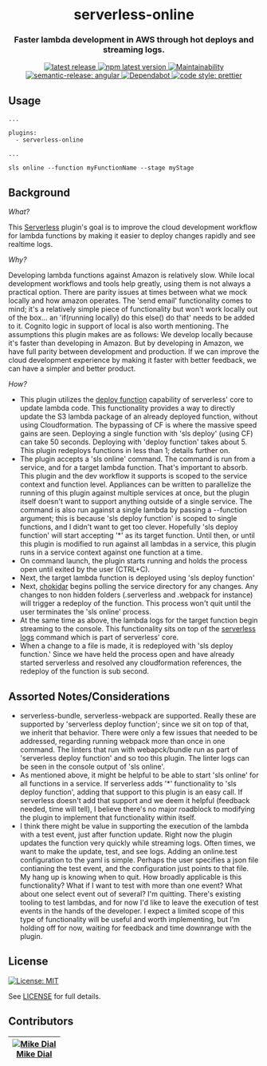 <h1 align="center" style="border-bottom: none;"> serverless-online</h1>
<h3 align="center">Faster lambda development in AWS through hot deploys and streaming logs.</h3>
<p align="center">
  <a href="https://github.com/stratiformdigital/serverless-online/releases/latest">
    <img alt="latest release" src="https://img.shields.io/github/release/stratiformdigital/serverless-online.svg">
  </a>
  <a href="https://www.npmjs.com/package/serverless-online">
    <img alt="npm latest version" src="https://img.shields.io/npm/v/serverless-online/latest.svg">
  </a>
  <a href="https://codeclimate.com/github/stratiformdigital/serverless-online/maintainability">
    <img alt="Maintainability" src="https://api.codeclimate.com/v1/badges/20f59ef91bd30565c424/maintainability">
  </a>
  <a href="https://github.com/semantic-release/semantic-release">
    <img alt="semantic-release: angular" src="https://img.shields.io/badge/semantic--release-angular-e10079?logo=semantic-release">
  </a>
  <a href="https://dependabot.com/">
    <img alt="Dependabot" src="https://badgen.net/badge/Dependabot/enabled/green?icon=dependabot">
  </a>
  <a href="https://github.com/prettier/prettier">
    <img alt="code style: prettier" src="https://img.shields.io/badge/code_style-prettier-ff69b4.svg?style=flat-square">
  </a>
</p>

## Usage

```
...

plugins:
  - serverless-online

...

sls online --function myFunctionName --stage myStage
```

## Background

_What?_

This [Serverless](https://www.serverless.com/) plugin's goal is to improve the cloud development workflow for lambda functions by making it easier to deploy changes rapidly and see realtime logs.

_Why?_

Developing lambda functions against Amazon is relatively slow. While local development workflows and tools help greatly, using them is not always a practical option. There are parity issues at times between what we mock locally and how amazon operates. The 'send email' functionality comes to mind; it's a relatively simple piece of functionality but won't work locally out of the box... an 'if(running locally) do this else() do that' needs to be added to it. Cognito logic in support of local is also worth mentioning.
The assumptions this plugin makes are as follows: We develop locally because it's faster than developing in Amazon. But by developing in Amazon, we have full parity between development and production. If we can improve the cloud development experience by making it faster with better feedback, we can have a simpler and better product.

_How?_

- This plugin utilizes the [deploy function](https://www.serverless.com/framework/docs/providers/aws/cli-reference/deploy-function/) capability of serverless' core to update lambda code. This functionality provides a way to directly update the S3 lambda package of an already deployed function, without using Cloudformation. The bypassing of CF is where the massive speed gains are seen. Deploying a single function with 'sls deploy' (using CF) can take 50 seconds. Deploying with 'deploy function' takes about 5. This plugin redeploys functions in less than 1; details further on.
- The plugin accepts a 'sls online' command. The command is run from a service, and for a target lambda function. That's important to absorb. This plugin and the dev workflow it supports is scoped to the service context and function level. Appliances can be written to parallelize the running of this plugin against multiple services at once, but the plugin itself doesn't want to support anything outside of a single service. The command is also run against a single lambda by passing a --function argument; this is because 'sls deploy function' is scoped to single functions, and I didn't want to get too clever. Hopefully 'sls deploy function' will start accepting '\*' as its target function. Until then, or until this plugin is modified to run against all lambdas in a service, this plugin runs in a service context against one function at a time.
- On command launch, the plugin starts running and holds the process open until exited by the user (CTRL+C).
- Next, the target lambda function is deployed using 'sls deploy function'
- Next, [chokidar](https://github.com/paulmillr/chokidar) begins polling the service directory for any changes. Any changes to non hidden folders (.serverless and .webpack for instance) will trigger a redeploy of the function. This process won't quit until the user terminates the 'sls online' process.
- At the same time as above, the lambda logs for the target function begin streaming to the console. This functionality sits on top of the [serverless logs](https://www.serverless.com/framework/docs/providers/aws/cli-reference/logs/) command which is part of serverless' core.
- When a change to a file is made, it is redeployed with 'sls deploy function.' Since we have held the process open and have already started serverless and resolved any cloudformation references, the redeploy of the function is sub second.

## Assorted Notes/Considerations

- serverless-bundle, serverless-webpack are supported. Really these are supported by 'serverless deploy function'; since we sit on top of that, we inherit that behavior. There were only a few issues that needed to be addressed, regarding running webpack more than once in one command. The linters that run with webapck/bundle run as part of 'serverless deploy function' and so too this plugin. The linter logs can be seen in the console output of 'sls online'.
- As mentioned above, it might be helpful to be able to start 'sls online' for all functions in a service. If serverless adds '\*' functionality to 'sls deploy function', adding that support to this plugin is an easy call. If serverless doesn't add that support and we deem it helpful (feedback needed, time will tell), I believe there's no major roadblock to modifying the plugin to implement that functionality within itself.
- I think there might be value in supporting the execution of the lambda with a test event, just after function update. Right now the plugin updates the function very quickly while streaming logs. Often times, we want to make the update, test, and see logs. Adding an online.test configuration to the yaml is simple. Perhaps the user specifies a json file contianing the test event, and the configuration just points to that file. My hang up is knowing when to quit. How broadly applicable is this functionality? What if I want to test with more than one event? What about one select event out of several? I'm quitting. There's existing tooling to test lambdas, and for now I'd like to leave the execution of test events in the hands of the developer. I expect a limited scope of this type of functionality will be useful and worth implementing, but I'm holding off for now, waiting for feedback and time downrange with the plugin.

## License

[![License: MIT](https://img.shields.io/badge/License-MIT-blue.svg)](https://opensource.org/licenses/MIT)

See [LICENSE](LICENSE) for full details.

## Contributors

| [![Mike Dial][dial_avatar]][dial_homepage]<br/>[Mike Dial][dial_homepage] |
| ------------------------------------------------------------------------- |

[dial_homepage]: https://github.com/mdial89f
[dial_avatar]: https://avatars.githubusercontent.com/mdial89f?size=150
